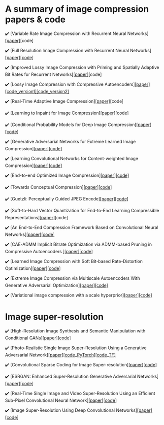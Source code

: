 # A summary of image compression papers & code
:heavy_check_mark: [Variable Rate Image Compression with Recurrent Neural Networks][[paper]](https://arxiv.org/abs/1511.06085)[code]

:heavy_check_mark: [Full Resolution Image Compression with Recurrent Neural Networks][[paper]](http://openaccess.thecvf.com/content_cvpr_2017/papers/Toderici_Full_Resolution_Image_CVPR_2017_paper.pdf)[[code]](https://github.com/tensorflow/models/tree/master/research/compression)

:heavy_check_mark: [Improved Lossy Image Compression with Priming and Spatially Adaptive Bit
Rates for Recurrent Networks][[paper]](http://openaccess.thecvf.com/content_cvpr_2018/CameraReady/1904.pdf)[code]

:heavy_check_mark: [Lossy Image Compression with Compressive Autoencoders][[paper]](https://arxiv.org/abs/1703.00395)[[code_version1]](https://github.com/zhiqiang-zhu/cae)[[code_version2]](https://github.com/alexandru-dinu/cae)

:heavy_check_mark: [Real-Time Adaptive Image Compression][[paper]](https://arxiv.org/abs/1705.05823)[code]

:heavy_check_mark: [Learning to Inpaint for Image Compression][[paper]](http://papers.nips.cc/paper/6724-learning-to-inpaint-for-image-compression.pdf)[code]

:heavy_check_mark: [Conditional Probability Models for Deep Image Compression][[paper]](http://openaccess.thecvf.com/content_cvpr_2018/CameraReady/2172.pdf)[[code]](https://github.com/fab-jul/imgcomp-cvpr)

:heavy_check_mark: [Generative Adversarial Networks for Extreme Learned Image Compression][[paper]](https://arxiv.org/abs/1804.02958)[[code]](https://github.com/Justin-Tan/generative-compression)

:heavy_check_mark: [Learning Convolutional Networks for Content-weighted Image Compression][[paper]](http://openaccess.thecvf.com/content_cvpr_2018/papers/Li_Learning_Convolutional_Networks_CVPR_2018_paper.pdf)[[code]](https://github.com/limuhit/ImageCompression)

:heavy_check_mark: [End-to-end Optimized Image Compression][[paper]](https://arxiv.org/abs/1611.01704)[[code]](https://github.com/tensorflow/compression)

:heavy_check_mark: [Towards Conceptual Compression][[paper]](http://papers.nips.cc/paper/6542-towards-conceptual-compression.pdf)[[code]](https://github.com/musyoku/convolutional-draw)

:heavy_check_mark: [Guetzli: Perceptually Guided JPEG Encode][[paper]](https://arxiv.org/pdf/1703.04421.pdf)[[code]](https://github.com/zhiqiang-zhu/guetzli)

:heavy_check_mark: [Soft-to-Hard Vector Quantization for End-to-End
Learning Compressible Representations][[paper]](http://papers.nips.cc/paper/6714-soft-to-hard-vector-quantization-for-end-to-end-learning-compressible-representations.pdf)[code]

:heavy_check_mark: [An End-to-End Compression Framework Based on Convolutional Neural Networks][[paper]](https://ieeexplore.ieee.org/document/7923746)[[code]](https://github.com/compression-framework/compression_framwork_for_tesing)

:heavy_check_mark: [CAE-ADMM Implicit Bitrate Optimization via ADMM-based Pruning in Compressive Autoencoders
][[paper]](https://arxiv.org/abs/1901.07196)[[code]](https://github.com/JasonZHM/CAE-ADMM)

:heavy_check_mark: [Learned Image Compression with Soft Bit-based Rate-Distortion Optimization][[paper]]()[[code]]()

:heavy_check_mark: [Extreme Image Compression via Multiscale Autoencoders With Generative Adversarial Optimization][[paper]]()[[code]]()

:heavy_check_mark: [Variational image compression with a scale hyperprior][[paper]]()[[code]]()


# Image super-resolution
:heavy_check_mark: [High-Resolution Image Synthesis and Semantic Manipulation with Conditional GANs][[paper]](https://arxiv.org/abs/1711.11585)[[code]](https://github.com/NVIDIA/pix2pixHD)

:heavy_check_mark: [Photo-Realistic Single Image Super-Resolution Using a Generative Adversarial Network][[paper]](https://arxiv.org/abs/1609.04802)[[code_PyTorch]](https://github.com/goldhuang/SRGAN-PyTorch)[[code_TF]](https://github.com/brade31919/SRGAN-tensorflow)

:heavy_check_mark: [Convolutional Sparse Coding for Image Super-resolution][[paper]](http://www4.comp.polyu.edu.hk/~cslzhang/paper/CSC_SR.pdf)[[code]](http://www4.comp.polyu.edu.hk/~cslzhang/papers.htm)

:heavy_check_mark: [ESRGAN: Enhanced Super-Resolution
Generative Adversarial Networks][[paper]](https://arxiv.org/pdf/1809.00219v2.pdf)[[code]](https://github.com/xinntao/ESRGAN)

:heavy_check_mark: [Real-Time Single Image and Video Super-Resolution Using an Efficient
Sub-Pixel Convolutional Neural Network][[paper]](https://www.cv-foundation.org/openaccess/content_cvpr_2016/papers/Shi_Real-Time_Single_Image_CVPR_2016_paper.pdf)[[code]](https://github.com/leftthomas/ESPCN)

:heavy_check_mark: [Image Super-Resolution Using Deep Convolutional Networks][[paper]](https://arxiv.org/pdf/1501.00092.pdf)[[code]](http://mmlab.ie.cuhk.edu.hk/projects/SRCNN.html)
